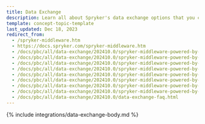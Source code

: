 ```yaml
---
title: Data Exchange
description: Learn all about Spryker's data exchange options that you can use within your Spryker project.
template: concept-topic-template
last_updated: Dec 18, 2023
redirect_from:
  - /spryker-middleware.htm
  - https://docs.spryker.com/spryker-middleware.htm   
  - /docs/pbc/all/data-exchange/202410.0/spryker-middleware-powered-by-alumio/spryker-middleware-powered-by-alumio.html
  - /docs/pbc/all/data-exchange/202410.0/spryker-middleware-powered-by-alumio/incrementally-import-products-with-spryker-middleware-powered-by-alumio.html
  - /docs/pbc/all/data-exchange/202410.0/spryker-middleware-powered-by-alumio/integration-apps/integration-apps.html
  - /docs/pbc/all/data-exchange/202410.0/spryker-middleware-powered-by-alumio/integration-apps/akeneo-pim-integration-app/configure-the-akeneo-pim-integration-app/create-tasks-and-import-products-from-akeneo-to-sccos.html
  - /docs/pbc/all/data-exchange/202410.0/spryker-middleware-powered-by-alumio/integration-apps/akeneo-pim-integration-app/configure-the-akeneo-pim-integration-app/configure-the-smpa-connection-with-akeneo-pim-and-sccos.html       
  - /docs/pbc/all/data-exchange/202410.0/spryker-middleware-powered-by-alumio/integration-apps/akeneo-pim-integration-app/configure-the-akeneo-pim-integration-app/configure-the-data-integration-path-between-akeneo-and-sccos.html  
  - /docs/pbc/all/data-exchange/202410.0/spryker-middleware-powered-by-alumio/integration-apps/akeneo-pim-integration-app/configure-the-akeneo-pim-integration-app/configure-the-akeneo-pim-integration-app.html
  - /docs/pbc/all/data-exchange/202410.0/spryker-middleware-powered-by-alumio/integration-apps/akeneo-pim-integration-app/configure-the-akeneo-pim-integration-app/configure-data-mapping-between-akeneo-and-sccos.html  
  - /docs/pbc/all/data-exchange/202410.0/data-exchange-faq.html
---
```


{% include integrations/data-exchange-body.md %}
